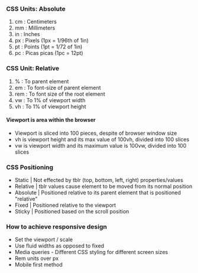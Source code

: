 ### CSS Units: Absolute

1. cm : Centimeters
2. mm : Millimeters
3. in : Inches
4. px : Pixels (1px = 1/96th of 1in)
5. pt : Points (1pt = 1/72 of 1in)
6. pc : Picas picas (1pc = 12pt)

### CSS Unit: Relative

1. %   : To parent element
2. em  : To font-size of parent element
3. rem : To font size of the root element
4. vw  : To 1% of viewport width
5. vh  : To 1% of viewport height

#### Viewport is area within the browser

* Viewport is sliced into 100 pieces, despite of browser window size
* vh is viewport height and its max value of 100vh, divided into 100 slices
* vw is viewport width and its maximum value is 100vw, divided into 100 slices

### CSS Positioning

* Static    | Not effected by tblr (top, bottom, left, right) properties/values
* Relative  | tblr values cause element to be moved from its normal position
* Absolute  | Positioned relative to its parent element that is positioned "relative"
* Fixed     | Positioned relative to the viewport
* Sticky    | Positioned based on the scroll position

### How to achieve responsive design

* Set the viewport / scale
* Use fluid widths as opposed to fixed
* Media queries - Different CSS styling for different screen sizes
* Rem units over px
* Mobile first method